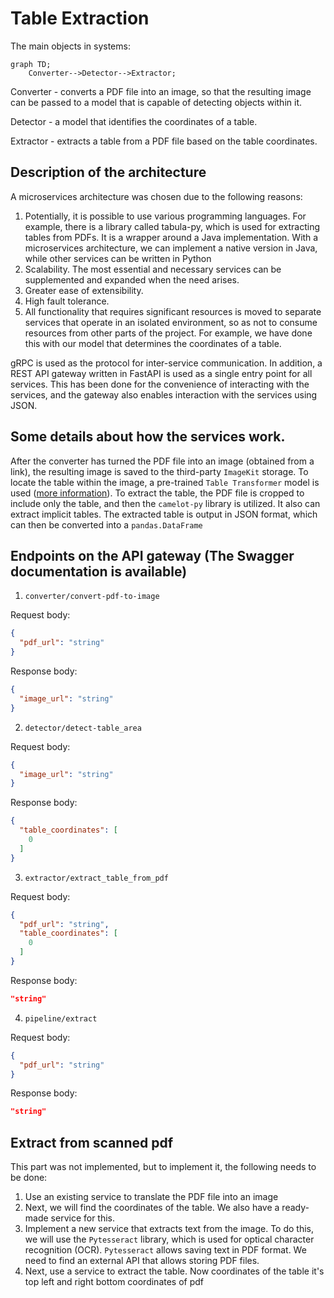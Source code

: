 # Table Extraction

The main objects in systems:

```mermaid
graph TD;
    Converter-->Detector-->Extractor;
```

Converter - converts a PDF file into an image, so that the resulting image can be passed to a model that is capable of 
detecting objects within it.

Detector - a model that identifies the coordinates of a table.

Extractor - extracts a table from a PDF file based on the table coordinates.

## Description of the architecture

A microservices architecture was chosen due to the following reasons:
1. Potentially, it is possible to use various programming languages. For example, there is a library called tabula-py, 
which is used for extracting tables from PDFs. It is a wrapper around a Java implementation. With a microservices 
architecture, we can implement a native version in Java, while other services can be written in Python
2. Scalability. The most essential and necessary services can be supplemented and expanded when the need arises.
3. Greater ease of extensibility.
4. High fault tolerance.
5. All functionality that requires significant resources is moved to separate services that operate in an isolated 
environment, so as not to consume resources from other parts of the project. For example, we have done this with our 
model that determines the coordinates of a table.

gRPC is used as the protocol for inter-service communication. In addition, a REST API gateway written in FastAPI is 
used as a single entry point for all services. This has been done for the convenience of interacting with the services, 
and the gateway also enables interaction with the services using JSON.

## Some details about how the services work.

After the converter has turned the PDF file into an image (obtained from a link), the resulting image is saved to the 
third-party `ImageKit` storage. To locate the table within the image, a pre-trained `Table Transformer` model is used
([more information](https://huggingface.co/docs/transformers/model_doc/table-transformer)). To extract the table, the PDF file is cropped to include only the table, and then the 
`camelot-py` library is utilized. It also can extract implicit tables. The extracted table is output in JSON format, which can then be converted into a 
`pandas.DataFrame`

## Endpoints on the API gateway (The Swagger documentation is available)

1. `converter/convert-pdf-to-image`

Request body:

```json
{
  "pdf_url": "string"
}
```

Response body:

```json
{
  "image_url": "string"
}
```

2. `detector/detect-table_area`

Request body:

```json
{
  "image_url": "string"
}
```

Response body:

```json
{
  "table_coordinates": [
    0
  ]
}
```

3. `extractor/extract_table_from_pdf`

Request body:

```json
{
  "pdf_url": "string",
  "table_coordinates": [
    0
  ]
}
```

Response body:

```json
"string"
```

4. `pipeline/extract`

Request body:

```json
{
  "pdf_url": "string"
}
```

Response body:

```json
"string"
```

## Extract from scanned pdf

This part was not implemented, but to implement it, the following needs to be done:
1. Use an existing service to translate the PDF file into an image
2. Next, we will find the coordinates of the table. We also have a ready-made service for this.
3. Implement a new service that extracts text from the image. To do this, we will use the `Pytesseract` library, 
which is used for optical character recognition (OCR). `Pytesseract` allows saving text in PDF format. We need to find an 
external API that allows storing PDF files.
4. Next, use a service to extract the table. Now coordinates of the table it's top left and right bottom coordinates of
pdf